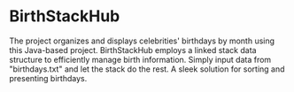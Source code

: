 # BirthStackHub
The project organizes  and displays celebrities' birthdays by month using this Java-based project. BirthStackHub employs a linked stack data structure to efficiently manage birth information. Simply input data from "birthdays.txt" and let the stack do the rest. A sleek solution for sorting and presenting birthdays.
